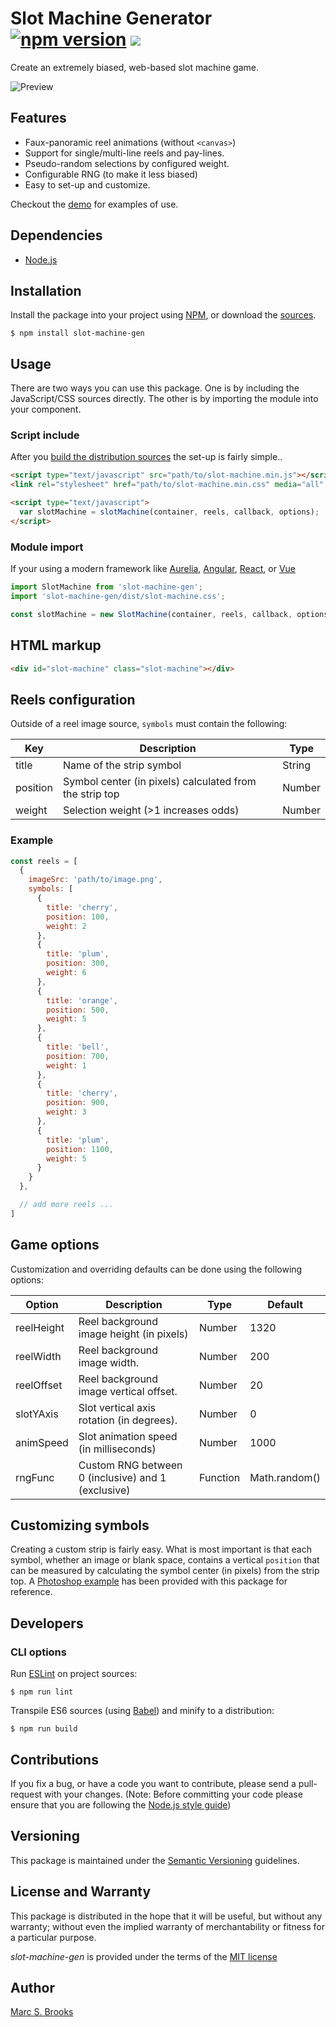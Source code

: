 # Slot Machine Generator [![npm version](https://badge.fury.io/js/slot-machine-gen.svg)](https://badge.fury.io/js/slot-machine-gen) [![](https://img.shields.io/npm/dm/slot-machine-gen)](https://www.npmjs.com/package/slot-machine-gen)

Create an extremely biased, web-based slot machine game.

![Preview](https://raw.githubusercontent.com/nuxy/slot-machine-gen/master/package.png)

## Features

- Faux-panoramic reel animations (without `<canvas>`)
- Support for single/multi-line reels and pay-lines.
- Pseudo-random selections by configured weight.
- Configurable RNG (to make it less biased)
- Easy to set-up and customize.

Checkout the [demo](https://nuxy.github.io/slot-machine-gen) for examples of use.

## Dependencies

- [Node.js](https://nodejs.org)

## Installation

Install the package into your project using [NPM](https://npmjs.com), or download the [sources](https://github.com/nuxy/slot-machine-gen/archive/develop.zip).

    $ npm install slot-machine-gen

## Usage

There are two ways you can use this package.  One is by including the JavaScript/CSS sources directly.  The other is by importing the module into your component.

### Script include

After you [build the distribution sources](#cli-options) the set-up is fairly simple..

```html
<script type="text/javascript" src="path/to/slot-machine.min.js"></script>
<link rel="stylesheet" href="path/to/slot-machine.min.css" media="all" />

<script type="text/javascript">
  var slotMachine = slotMachine(container, reels, callback, options);
</script>
```

### Module import

If your using a modern framework like [Aurelia](https://aurelia.io), [Angular](https://angular.io), [React](https://reactjs.org), or [Vue](https://vuejs.org)

```javascript
import SlotMachine from 'slot-machine-gen';
import 'slot-machine-gen/dist/slot-machine.css';

const slotMachine = new SlotMachine(container, reels, callback, options);
```

## HTML markup

```html
<div id="slot-machine" class="slot-machine"></div>
```

## Reels configuration

Outside of a reel image source, `symbols` must contain the following:

| Key      | Description                                             | Type   |
|----------|---------------------------------------------------------|--------|
| title    | Name of the strip symbol                                | String |
| position | Symbol center (in pixels) calculated from the strip top | Number |
| weight   | Selection weight (>1 increases odds)                    | Number |

### Example

```javascript
const reels = [
  {
    imageSrc: 'path/to/image.png',
    symbols: [
      {
        title: 'cherry',
        position: 100,
        weight: 2
      },
      {
        title: 'plum',
        position: 300,
        weight: 6
      },
      {
        title: 'orange',
        position: 500,
        weight: 5
      },
      {
        title: 'bell',
        position: 700,
        weight: 1
      },
      {
        title: 'cherry',
        position: 900,
        weight: 3
      },
      {
        title: 'plum',
        position: 1100,
        weight: 5
      }
    }
  },

  // add more reels ...
]
```

## Game options

Customization and overriding defaults can be done using the following options:

| Option     | Description                                        | Type      | Default       |
|------------|----------------------------------------------------|-----------|---------------|
| reelHeight | Reel background image height (in pixels)           | Number    | 1320          |
| reelWidth  | Reel background image width.                       | Number    | 200           |
| reelOffset | Reel background image vertical offset.             | Number    | 20            |
| slotYAxis  | Slot vertical axis rotation (in degrees).          | Number    | 0             |
| animSpeed  | Slot animation speed (in milliseconds)             | Number    | 1000          |
| rngFunc    | Custom RNG between 0 (inclusive) and 1 (exclusive) | Function  | Math.random() |

## Customizing symbols

Creating a custom strip is fairly easy. What is most important is that each symbol, whether an image or blank space, contains a vertical `position` that can be measured by calculating the symbol center (in pixels) from the strip top. A [Photoshop example](https://raw.githubusercontent.com/nuxy/slot-machine-gen/master/images/reel-strip.psd) has been provided with this package for reference.

## Developers

### CLI options

Run [ESLint](https://eslint.org) on project sources:

    $ npm run lint

Transpile ES6 sources (using [Babel](https://babeljs.io)) and minify to a distribution:

    $ npm run build

## Contributions

If you fix a bug, or have a code you want to contribute, please send a pull-request with your changes. (Note: Before committing your code please ensure that you are following the [Node.js style guide](https://github.com/felixge/node-style-guide))

## Versioning

This package is maintained under the [Semantic Versioning](https://semver.org) guidelines.

## License and Warranty

This package is distributed in the hope that it will be useful, but without any warranty; without even the implied warranty of merchantability or fitness for a particular purpose.

_slot-machine-gen_ is provided under the terms of the [MIT license](http://www.opensource.org/licenses/mit-license.php)

## Author

[Marc S. Brooks](https://github.com/nuxy)
